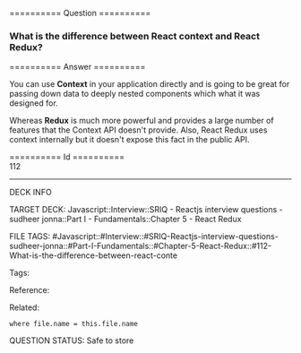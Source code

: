 ========== Question ==========  

### What is the difference between React context and React Redux?  

========== Answer ==========  

You can use **Context** in your application directly and is going to be great
for passing down data to deeply nested components which what it was designed
for.

Whereas **Redux** is much more powerful and provides a large number of features
that the Context API doesn't provide. Also, React Redux uses context internally
but it doesn't expose this fact in the public API.

========== Id ==========  
112

---

DECK INFO

TARGET DECK: Javascript::Interview::SRIQ - Reactjs interview questions - sudheer jonna::Part I - Fundamentals::Chapter 5 - React Redux

FILE TAGS: #Javascript::#Interview::#SRIQ-Reactjs-interview-questions-sudheer-jonna::#Part-I-Fundamentals::#Chapter-5-React-Redux::#112-What-is-the-difference-between-react-conte

Tags:

Reference:

Related:

```dataview
where file.name = this.file.name
```
QUESTION STATUS: Safe to store
